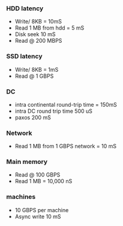 ### HDD latency
  - Write/ 8KB = 10mS
  - Read 1 MB from hdd = 5 mS
  - Disk seek 10 mS
  - Read @ 200 MBPS

### SSD latency
  - Write/ 8KB = 1mS
  - Read @ 1 GBPS


### DC
  - intra continental round-trip time = 150mS
  - intra DC round trip time 500 uS
  - paxos 200 mS


### Network
  - Read 1 MB from 1 GBPS network = 10 mS

### Main memory
  - Read @ 100 GBPS
  - Read 1 MB = 10,000 nS

### machines
  - 10 GBPS per machine
  - Async write 10 mS

